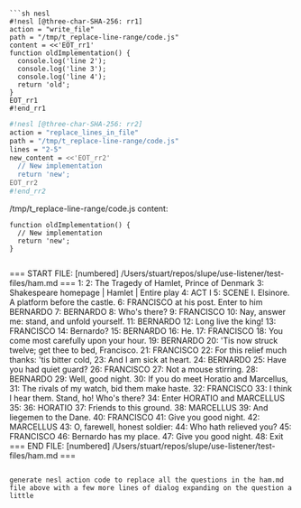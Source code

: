```

```sh nesl
#!nesl [@three-char-SHA-256: rr1]
action = "write_file"
path = "/tmp/t_replace-line-range/code.js"
content = <<'EOT_rr1'
function oldImplementation() {
  console.log('line 2');
  console.log('line 3');
  console.log('line 4');
  return 'old';
}
EOT_rr1
#!end_rr1
```

```sh nesl
#!nesl [@three-char-SHA-256: rr2]
action = "replace_lines_in_file"
path = "/tmp/t_replace-line-range/code.js"
lines = "2-5"
new_content = <<'EOT_rr2'
  // New implementation
  return 'new';
EOT_rr2
#!end_rr2
```


/tmp/t_replace-line-range/code.js content:
```
function oldImplementation() {
  // New implementation
  return 'new';
}
```
```

```
=== START FILE: [numbered] /Users/stuart/repos/slupe/use-listener/test-files/ham.md ===
 1: 
 2: The Tragedy of Hamlet, Prince of Denmark
 3: Shakespeare homepage | Hamlet | Entire play
 4: ACT I
 5: SCENE I. Elsinore. A platform before the castle.
 6: FRANCISCO at his post. Enter to him BERNARDO
 7: BERNARDO
 8: Who's there?
 9: FRANCISCO
10: Nay, answer me: stand, and unfold yourself.
11: BERNARDO
12: Long live the king!
13: FRANCISCO
14: Bernardo?
15: BERNARDO
16: He.
17: FRANCISCO
18: You come most carefully upon your hour.
19: BERNARDO
20: 'Tis now struck twelve; get thee to bed, Francisco.
21: FRANCISCO
22: For this relief much thanks: 'tis bitter cold,
23: And I am sick at heart.
24: BERNARDO
25: Have you had quiet guard?
26: FRANCISCO
27: Not a mouse stirring.
28: BERNARDO
29: Well, good night.
30: If you do meet Horatio and Marcellus,
31: The rivals of my watch, bid them make haste.
32: FRANCISCO
33: I think I hear them. Stand, ho! Who's there?
34: Enter HORATIO and MARCELLUS
35: 
36: HORATIO
37: Friends to this ground.
38: MARCELLUS
39: And liegemen to the Dane.
40: FRANCISCO
41: Give you good night.
42: MARCELLUS
43: O, farewell, honest soldier:
44: Who hath relieved you?
45: FRANCISCO
46: Bernardo has my place.
47: Give you good night.
48: Exit
=== END FILE: [numbered] /Users/stuart/repos/slupe/use-listener/test-files/ham.md ===
```

generate nesl action code to replace all the questions in the ham.md file above with a few more lines of dialog expanding on the question a little
